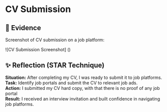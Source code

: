 # CV Submission

## 📄 Evidence
Screenshot of CV submission on a job platform:

![CV Submission Screenshot] ()

## ✨ Reflection (STAR Technique)

**Situation:** After completing my CV, I was ready to submit it to job platforms.  
**Task:** Identify job portals and submit the CV to relevant job ads.  
**Action:** I submitted my CV hard copy, with that there is no proof of any job portal  
**Result:** I received an interview invitation and built confidence in navigating job platforms.
